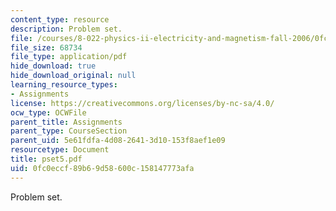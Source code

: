 ```yaml
---
content_type: resource
description: Problem set.
file: /courses/8-022-physics-ii-electricity-and-magnetism-fall-2006/0fc0eccf89b69d58600c158147773afa_pset5.pdf
file_size: 68734
file_type: application/pdf
hide_download: true
hide_download_original: null
learning_resource_types:
- Assignments
license: https://creativecommons.org/licenses/by-nc-sa/4.0/
ocw_type: OCWFile
parent_title: Assignments
parent_type: CourseSection
parent_uid: 5e61fdfa-4d08-2641-3d10-153f8aef1e09
resourcetype: Document
title: pset5.pdf
uid: 0fc0eccf-89b6-9d58-600c-158147773afa
---
```

Problem set.